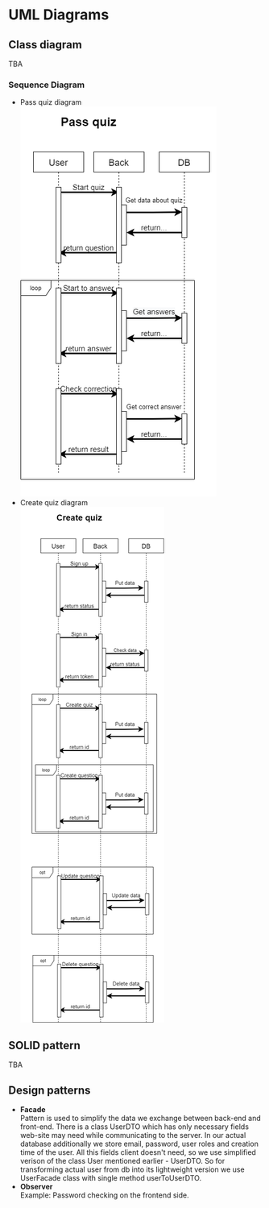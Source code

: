 # UML Diagrams
## Class diagram
TBA

### Sequence Diagram
- Pass quiz diagram\
  ![Pass quiz](/documentation/diagrams/pass_quiz_diagram.png)
- Create quiz diagram\
  ![Create quiz](/documentation/diagrams/create_quiz_diagram.png)

## SOLID pattern
TBA

## Design patterns
- **Facade**\
Pattern is used to simplify the data we exchange between back-end and front-end. There is a class UserDTO which has only necessary fields web-site may need while communicating to the server. In our actual database additionally we store email, password, user roles and creation time of the user. All this fields client doesn't need, so we use simplified verison of the class User mentioned earlier - UserDTO.  So for transforming actual user from db into its lightweight version we use UserFacade class with single method userToUserDTO.
- **Observer**\
Example: Password checking on the frontend side.
